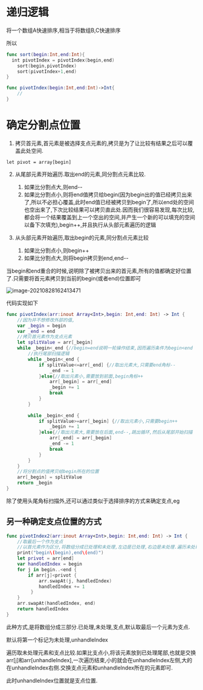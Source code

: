 # 递归逻辑

将一个数组A快速排序,相当于将数组B,C快速排序

所以

```swift
func sort(begin:Int,end:Int){
  int pivotIndex = pivotIndex(begin,end)
	sort(begin,pivotIndex)
	sort(pivotIndex+1,end)
}

func pivotIndex(begin:Int,end:Int)->Int{
	//
}
```

# 确定分割点位置

1. 拷贝首元素,首元素是被选择支点元素的,拷贝是为了让比较有结果之后可以覆盖此处空间.

```
let pivot = array[begin]
```

2. 从尾部元素开始遍历.取出end的元素,同分割点元素比较.
   1. 如果比分割点大,则end--
   2. 如果比分割点小,则将end值拷贝给begin(因为begin出的值已经拷贝出来了,所以不必担心覆盖,此时end值已经被拷贝到begin了,所以end处的空间也空出来了,下次比较结果可以拷贝直此处.因而我们很容易发现,每次比较,都会将一个结果覆盖到上一个空出的空间,并产生一个新的可以填充的空间以备下次填充),begin++,并且执行从头部元素遍历的逻辑

3. 从头部元素开始遍历,取出begin的元素,同分割点元素比较
   1. 如果比分割点小,则begin++
   2. 如果比分割点大,则将begin拷贝到end,end--

当begin和end重合的时候,说明除了被拷贝出来的首元素,所有的值都确定好位置了.只需要将首元素拷贝到当前的begin(或者end)位置即可

![image-20210828162413471](https://tva1.sinaimg.cn/large/008i3skNly1gtwkxa73e4j610o0sngok02.jpg)

代码实现如下

```swift
func pivotIndex(arr:inout Array<Int>,begin: Int,end: Int) -> Int {
    //因为并不想修改外部的值,
    var _begin = begin
    var _end = end
    //拷贝首元素作为支点元素
    let splitValue = arr[_begin]
    while _begin<_end {//begin=end说明一轮操作结束,因而遍历条件为begin<end
        //执行尾部扫描逻辑
        while _begin<_end {
            if splitValue<=arr[_end] {//取出元素大,只需要end角标--
                _end -= 1
            }else{//取出元素小,需要放到前面,begin角标++
                arr[_begin] = arr[_end]
                _begin += 1
                break
            }
        }
        
        while _begin<_end {
            if splitValue>=arr[_begin] {//取出元素小,只需要begin++
                _begin += 1
            }else{//取出元素大,需要放在后面,end--,跳出循环,然后从尾部开始扫描
                arr[_end] = arr[_begin]
                _end -= 1
                break
            }
        }
    }
    //将分割点的值拷贝给begin所在的位置
    arr[_begin] = splitValue
    return _begin
}
```

除了使用头尾角标扫描外,还可以通过类似于选择排序的方式来确定支点,eg

## 另一种确定支点位置的方式

```swift
func pivotIndex2(arr:inout Array<Int>,begin: Int,end: Int) -> Int {
    //取最后一个作为支点
    //以首元素作为区分,将数组分成已处理和未处理,左边是已处理,右边是未处理.遍历未处理元素,和支点比较.如果比支点小,则将当前元素换到已处理尾部.已处理角标++.走到头之后,除了角标i所在的位置,都是已处理的.
    print("begin\(begin),end\(end)")
    let privot = arr[end]
    var handledIndex = begin
    for j in begin..<end {
        if arr[j]<privot {
            arr.swapAt(j, handledIndex)
            handledIndex += 1
         }
    }
    arr.swapAt(handledIndex, end)
    return handledIndex
}
```

此种方式,是将数组分成三部分.已处理,未处理,支点,默认取最后一个元素为支点.

默认将第一个标记为未处理,unhandleIndex

遍历取未处理元素和支点比较.如果比支点小,将该元素放到已处理尾部,也就是交换arr[j]和arr[unhandleIndex],一次遍历结束,小的就会在unhandleIndex左侧,大的在unhandleIndex右侧.交换支点元素和unhandleIndex所在的元素即可.

此时unhandleIndex位置就是支点位置.













